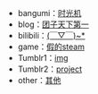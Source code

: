 * bangumi：[时光机](https://bgm.tv/user/576182)
* blog：[团子天下第一](https://xn--4gqva209dwmcyydi46e.com/)
* bilibili：[(￣▽￣)~*](https://space.bilibili.com/11354553)
* game：[假的steam](https://sbeam3014.lofter.com/)
* Tumblr1：[img](https://ix3014.tumblr.com/)
* Tumblr2：[project](https://sfhj.tumblr.com/)
* other：[其他](https://mubu.com/doc/ohi7iYuhSQ)

